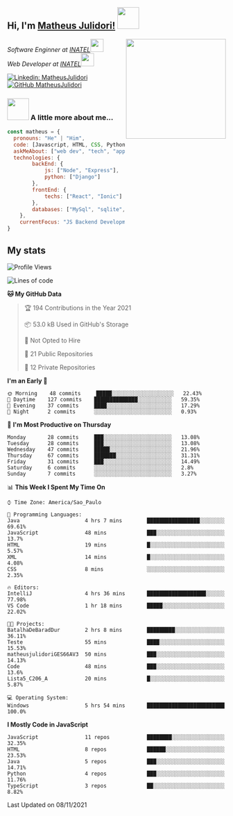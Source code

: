 <h2> Hi, I'm <a href="https://matheusjulidori.github.io" target="_blank">Matheus Julidori!</a> <img src="https://media.giphy.com/media/12oufCB0MyZ1Go/giphy.gif" width="50"></h2>
<img align='right' src="https://media.giphy.com/media/M9gbBd9nbDrOTu1Mqx/giphy.gif" width="230">
<p><em>Software Enginner at <a href="http://www.inatel.br" target="_blank">INATEL</a><img src="https://media.giphy.com/media/fYSnHlufseco8Fh93Z/giphy.gif" width="30"></br>
  Web Developer at <a href="http://www.inatel.br" target="_blank">INATEL</a><img src="https://media.giphy.com/media/WUlplcMpOCEmTGBtBW/giphy.gif" width="30"> 
</em></p>

[![Linkedin: MatheusJulidori](https://img.shields.io/badge/-MatheusJulidori-blue?style=flat-square&logo=Linkedin&logoColor=white&link=https://www.linkedin.com/in/MatheusJulidori/)](https://www.linkedin.com/in/MatheusJulidori/)
[![GitHub MatheusJulidori](https://img.shields.io/github/followers/matheusjulidori?label=follow&style=social)](https://github.com/MatheusJulidori)


### <img src="https://media.giphy.com/media/VgCDAzcKvsR6OM0uWg/giphy.gif" width="50"> A little more about me...  

```javascript
const matheus = {
  pronouns: "He" | "Him",
  code: [Javascript, HTML, CSS, Python, Java, C++, C],
  askMeAbout: ["web dev", "tech", "app dev", "games"],
  technologies: {
        backEnd: {
            js: ["Node", "Express"],
            python: ["Django"]
        },
        frontEnd: {
            techs: ["React", "Ionic"]
        },
        databases: ["MySql", "sqlite","PostgreSQL"],
    },
    currentFocus: "JS Backend Development",
}
```
<h2>My stats</h2>

<!--START_SECTION:waka-->
![Profile Views](http://img.shields.io/badge/Profile%20Views-2-blue)

![Lines of code](https://img.shields.io/badge/From%20Hello%20World%20I%27ve%20Written-501518%20lines%20of%20code-blue)

**🐱 My GitHub Data** 

> 🏆 194 Contributions in the Year 2021
 > 
> 📦 53.0 kB Used in GitHub's Storage 
 > 
> 🚫 Not Opted to Hire
 > 
> 📜 21 Public Repositories 
 > 
> 🔑 12 Private Repositories  
 > 
**I'm an Early 🐤** 

```text
🌞 Morning    48 commits     █████░░░░░░░░░░░░░░░░░░░░   22.43% 
🌆 Daytime    127 commits    ██████████████░░░░░░░░░░░   59.35% 
🌃 Evening    37 commits     ████░░░░░░░░░░░░░░░░░░░░░   17.29% 
🌙 Night      2 commits      ░░░░░░░░░░░░░░░░░░░░░░░░░   0.93%

```
📅 **I'm Most Productive on Thursday** 

```text
Monday       28 commits     ███░░░░░░░░░░░░░░░░░░░░░░   13.08% 
Tuesday      28 commits     ███░░░░░░░░░░░░░░░░░░░░░░   13.08% 
Wednesday    47 commits     █████░░░░░░░░░░░░░░░░░░░░   21.96% 
Thursday     67 commits     ███████░░░░░░░░░░░░░░░░░░   31.31% 
Friday       31 commits     ███░░░░░░░░░░░░░░░░░░░░░░   14.49% 
Saturday     6 commits      ░░░░░░░░░░░░░░░░░░░░░░░░░   2.8% 
Sunday       7 commits      ░░░░░░░░░░░░░░░░░░░░░░░░░   3.27%

```


📊 **This Week I Spent My Time On** 

```text
⌚︎ Time Zone: America/Sao_Paulo

💬 Programming Languages: 
Java                     4 hrs 7 mins        █████████████████░░░░░░░░   69.61% 
JavaScript               48 mins             ███░░░░░░░░░░░░░░░░░░░░░░   13.7% 
HTML                     19 mins             █░░░░░░░░░░░░░░░░░░░░░░░░   5.57% 
XML                      14 mins             █░░░░░░░░░░░░░░░░░░░░░░░░   4.08% 
CSS                      8 mins              ░░░░░░░░░░░░░░░░░░░░░░░░░   2.35%

🔥 Editors: 
IntelliJ                 4 hrs 36 mins       ███████████████████░░░░░░   77.98% 
VS Code                  1 hr 18 mins        █████░░░░░░░░░░░░░░░░░░░░   22.02%

🐱‍💻 Projects: 
BatalhaDeBaradDur        2 hrs 8 mins        █████████░░░░░░░░░░░░░░░░   36.11% 
Teste                    55 mins             ████░░░░░░░░░░░░░░░░░░░░░   15.53% 
matheusjulidoriGES66AV3  50 mins             ███░░░░░░░░░░░░░░░░░░░░░░   14.13% 
Code                     48 mins             ███░░░░░░░░░░░░░░░░░░░░░░   13.6% 
Lista5_C206_A            20 mins             █░░░░░░░░░░░░░░░░░░░░░░░░   5.87%

💻 Operating System: 
Windows                  5 hrs 54 mins       █████████████████████████   100.0%

```

**I Mostly Code in JavaScript** 

```text
JavaScript               11 repos            ████████░░░░░░░░░░░░░░░░░   32.35% 
HTML                     8 repos             ██████░░░░░░░░░░░░░░░░░░░   23.53% 
Java                     5 repos             ███░░░░░░░░░░░░░░░░░░░░░░   14.71% 
Python                   4 repos             ███░░░░░░░░░░░░░░░░░░░░░░   11.76% 
TypeScript               3 repos             ██░░░░░░░░░░░░░░░░░░░░░░░   8.82%

```



 Last Updated on 08/11/2021
<!--END_SECTION:waka-->
